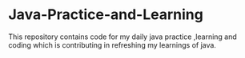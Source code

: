 # Java-Practice-and-Learning
This repository contains code for my daily java practice ,learning and coding which is contributing in refreshing my learnings of java.  
